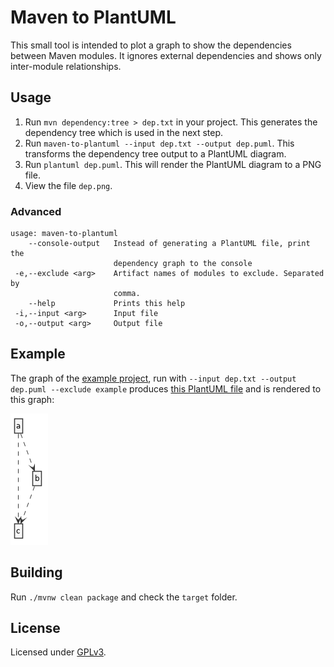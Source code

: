 # Maven to PlantUML

This small tool is intended to plot a graph to show the dependencies between Maven modules.
It ignores external dependencies and shows only inter-module relationships.

## Usage

1. Run `mvn dependency:tree > dep.txt` in your project. This generates the dependency tree which is used in the next step.
2. Run `maven-to-plantuml --input dep.txt --output dep.puml`. This transforms the dependency tree output to a PlantUML diagram.
3. Run `plantuml dep.puml`. This will render the PlantUML diagram to a PNG file.
4. View the file `dep.png`.

### Advanced

```
usage: maven-to-plantuml
    --console-output   Instead of generating a PlantUML file, print the
                       dependency graph to the console
 -e,--exclude <arg>    Artifact names of modules to exclude. Separated by
                       comma.
    --help             Prints this help
 -i,--input <arg>      Input file
 -o,--output <arg>     Output file
```

## Example

The graph of the [example project](example/), run with `--input dep.txt --output dep.puml --exclude example` produces 
[this PlantUML file](doc/example.puml) and is rendered to this graph:

![](/doc/example.png)

## Building

Run `./mvnw clean package` and check the `target` folder.

## License

Licensed under [GPLv3](https://www.gnu.org/licenses/gpl-3.0.en.html).